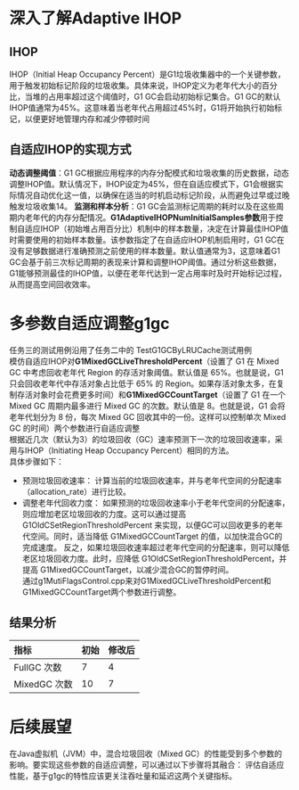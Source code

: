 # 深入了解Adaptive IHOP
## IHOP
IHOP（Initial Heap Occupancy Percent）是G1垃圾收集器中的一个关键参数，用于触发初始标记阶段的垃圾收集。具体来说，IHOP定义为老年代大小的百分比，当堆的占用率超过这个阈值时，G1 GC会启动初始标记集合。G1 GC的默认IHOP值通常为45%。这意味着当老年代占用超过45%时，G1将开始执行初始标记，以便更好地管理内存和减少停顿时间
## 自适应IHOP的实现方式
**动态调整阈值**：G1 GC根据应用程序的内存分配模式和垃圾收集的历史数据，动态调整IHOP值。默认情况下，IHOP设定为45%，但在自适应模式下，G1会根据实际情况自动优化这一值，以确保在适当的时机启动标记阶段，从而避免过早或过晚触发垃圾收集14。
**监测和样本分析**：G1 GC会监测标记周期的耗时以及在这些周期内老年代的内存分配情况。**G1AdaptiveIHOPNumInitialSamples参数**用于控制自适应IHOP（初始堆占用百分比）机制中的样本数量，决定在计算最佳IHOP值时需要使用的初始样本数量。该参数指定了在自适应IHOP机制启用时，G1 GC在没有足够数据进行准确预测之前使用的样本数量。默认值通常为3，这意味着G1 GC会基于前三次标记周期的表现来计算和调整IHOP阈值。通过分析这些数据，G1能够预测最佳的IHOP值，以便在老年代达到一定占用率时及时开始标记过程，从而提高空间回收效率。

# 多参数自适应调整g1gc
任务三的测试用例沿用了任务二中的 TestG1GCByLRUCache测试用例<br>
模仿自适应IHOP对**G1MixedGCLiveThresholdPercent**（设置了 G1 在 Mixed GC 中考虑回收老年代 Region 的存活对象阈值。默认值是 65%。也就是说，G1 只会回收老年代中存活对象占比低于 65% 的 Region。如果存活对象太多，在复制存活对象时会花费更多时间）和**G1MixedGCCountTarget**（设置了 G1 在一个 Mixed GC 周期内最多进行 Mixed GC 的次数。默认值是 8。也就是说，G1 会将老年代划分为 8 份，每次 Mixed GC 回收其中的一份。这样可以控制单次 Mixed GC 的时间）两个参数进行自适应调整<br>
根据近几次（默认为3）的垃圾回收（GC）速率预测下一次的垃圾回收速率，采用与IHOP（Initiating Heap Occupancy Percent）相同的方法。<br>
具体步骤如下：
- 预测垃圾回收速率：
计算当前的垃圾回收速率，并与老年代空间的分配速率（allocation_rate）进行比较。
- 调整老年代回收力度：
如果预测的垃圾回收速率小于老年代空间的分配速率，则应增加老区垃圾回收的力度。这可以通过提高 G1OldCSetRegionThresholdPercent 来实现，以便GC可以回收更多的老年代空间。同时，适当降低 G1MixedGCCountTarget 的值，以加快混合GC的完成速度。
反之，如果垃圾回收速率超过老年代空间的分配速率，则可以降低老区垃圾回收力度。此时，应降低 G1OldCSetRegionThresholdPercent，并提高 G1MixedGCCountTarget，以减少混合GC的暂停时间。<br>
通过g1MutiFlagsControl.cpp来对G1MixedGCLiveThresholdPercent和G1MixedGCCountTarget两个参数进行调整。
## 结果分析
| 指标                    | 初始   | 修改后 |
| :---------------------- | :----- | ------ |
| FullGC 次数             | 7      | 4      |
| MixedGC 次数            | 10     | 7      |

# 后续展望
在Java虚拟机（JVM）中，混合垃圾回收（Mixed GC）的性能受到多个参数的影响。要实现这些参数的自适应调整，可以通过以下步骤将其融合：
评估自适应性能，基于g1gc的特性应该更关注吞吐量和延迟这两个关键指标。
